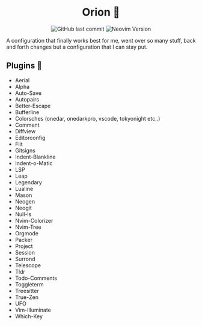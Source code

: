<h1 align="center">Orion 🌠</h1>

<p align="center">
  <img alt="GitHub last commit" src="https://img.shields.io/github/last-commit/dhruvinsh/nvim?color=98c379&style=for-the-badge">
  <img alt="Neovim Version" src="https://img.shields.io/badge/NEOVIM-v0.8.0-E5C07B?style=for-the-badge&logo=neovim">
</p>

A configuration that finally works best for me, went over so many stuff, back and forth changes but a configuration that I can stay put.

## Plugins 🔌
- Aerial
- Alpha
- Auto-Save
- Autopairs
- Better-Escape
- Bufferline
- Colorsches (onedar, onedarkpro, vscode, tokyonight etc..)
- Comment
- Diffview
- Editorconfig
- Flit
- Gitsigns
- Indent-Blankline
- Indent-o-Matic
- LSP
- Leap
- Legendary
- Lualine
- Mason
- Neogen
- Neogit
- Null-ls
- Nvim-Colorizer
- Nvim-Tree
- Orgmode
- Packer
- Project
- Session
- Surrond
- Telescope
- Tldr
- Todo-Comments
- Toggleterm
- Treesitter
- True-Zen
- UFO
- Vim-Illuminate
- Which-Key

